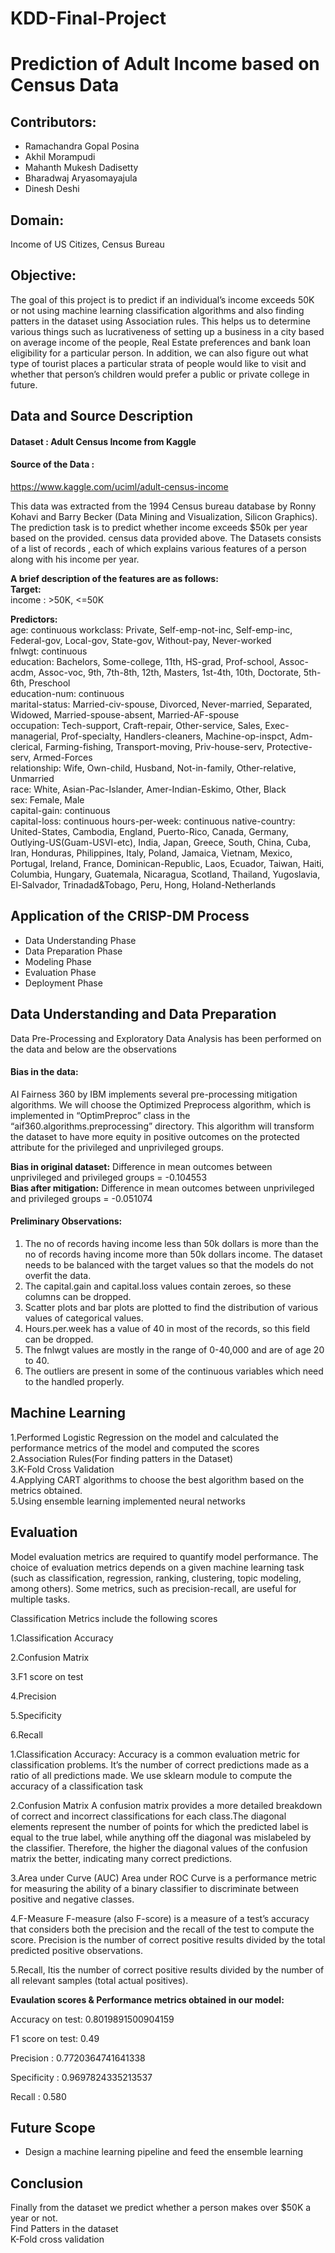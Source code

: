 # KDD-Final-Project

# Prediction of Adult Income based on Census Data

## Contributors:
- Ramachandra Gopal Posina
- Akhil Morampudi
- Mahanth Mukesh Dadisetty
- Bharadwaj Aryasomayajula
- Dinesh Deshi

## Domain:
Income of US Citizes, Census Bureau
  
## Objective:
The goal of this project is to predict if an individual’s income exceeds 50K or not using machine learning classification algorithms and also finding patters in the dataset using Association rules. This helps us to determine various things such as lucrativeness of setting up a business in a city based on average income of the people, Real Estate preferences and bank loan eligibility for a particular person. In addition, we can also figure out what type of tourist places a particular strata of people would like to visit and whether that person’s children would prefer a public or private college in future.

## Data and Source Description
#### Dataset : Adult Census Income from Kaggle
#### Source of the Data :  
https://www.kaggle.com/uciml/adult-census-income

This data was extracted from the 1994 Census bureau database by Ronny Kohavi and Barry Becker (Data Mining and Visualization, Silicon Graphics). The prediction task is to predict whether income exceeds $50k per year based on the provided. census data provided above. The Datasets consists of a list of records , each of which explains various features of a person along with his income per year. 

<b>A brief description of the features are as follows:</b>  
<b>Target:</b>  
income : >50K, <=50K  
  
<b>Predictors:</b>  
age: continuous
workclass: Private, Self-emp-not-inc, Self-emp-inc, Federal-gov, Local-gov, State-gov, Without-pay, Never-worked  
fnlwgt: continuous  
education: Bachelors, Some-college, 11th, HS-grad, Prof-school, Assoc-acdm, Assoc-voc, 9th, 7th-8th, 12th, Masters, 1st-4th, 10th, Doctorate, 5th-6th, Preschool  
education-num: continuous  
marital-status: Married-civ-spouse, Divorced, Never-married, Separated, Widowed, Married-spouse-absent, Married-AF-spouse  
occupation: Tech-support, Craft-repair, Other-service, Sales, Exec-managerial, Prof-specialty, Handlers-cleaners, Machine-op-inspct, Adm-clerical, Farming-fishing, Transport-moving, Priv-house-serv, Protective-serv, Armed-Forces  
relationship: Wife, Own-child, Husband, Not-in-family, Other-relative, Unmarried  
race: White, Asian-Pac-Islander, Amer-Indian-Eskimo, Other, Black  
sex: Female, Male  
capital-gain: continuous  
capital-loss: continuous
hours-per-week: continuous
native-country: United-States, Cambodia, England, Puerto-Rico, Canada, Germany, Outlying-US(Guam-USVI-etc), India, Japan, Greece, South, China, Cuba, Iran, Honduras, Philippines, Italy, Poland, Jamaica, Vietnam, Mexico, Portugal, Ireland, France, Dominican-Republic, Laos, Ecuador, Taiwan, Haiti, Columbia, Hungary, Guatemala, Nicaragua, Scotland, Thailand, Yugoslavia, El-Salvador, Trinadad&Tobago, Peru, Hong, Holand-Netherlands 
  
## Application of the CRISP-DM Process
   - Data Understanding Phase
   - Data Preparation Phase
   - Modeling Phase
   - Evaluation Phase
   - Deployment Phase

## Data Understanding and Data Preparation

Data Pre-Processing and Exploratory Data Analysis has been performed on the data and below are the observations


#### Bias in the data:
AI Fairness 360 by IBM implements several pre-processing mitigation algorithms. We will choose the Optimized Preprocess algorithm, which is implemented in “OptimPreproc” class in the “aif360.algorithms.preprocessing” directory. This algorithm will transform the dataset to have more equity in positive outcomes on the protected attribute for the privileged and unprivileged groups.

<b>Bias in original dataset:</b> Difference in mean outcomes between unprivileged and privileged groups = -0.104553  
<b>Bias after mitigation:</b> Difference in mean outcomes between unprivileged and privileged groups = -0.051074


#### Preliminary Observations:
1. The no of records having income less than 50k dollars is more than the no of records having income more than 50k dollars income. The dataset needs to be balanced with the    target values so that the models do not overfit the data.
2. The capital.gain and capital.loss values contain zeroes, so these columns can be dropped.  
3. Scatter plots and bar plots are plotted to find the distribution of various values of categorical values.  
4. Hours.per.week has a value of 40 in most of the records, so this field can be dropped.
5. The fnlwgt values are mostly in the range of 0-40,000 and are of age 20 to 40.
6. The outliers are present in some of the continuous variables which need to the handled properly.
    
    
## Machine Learning

  1.Performed Logistic Regression on the model and calculated the performance metrics of the model and computed the scores   
  2.Association Rules(For finding patters in the Dataset)  
  3.K-Fold Cross Validation  
  4.Applying CART algorithms to choose the best algorithm based on the metrics obtained.  
  5.Using ensemble learning implemented neural networks
    
## Evaluation

Model evaluation metrics are required to quantify model performance. The choice of evaluation metrics depends on a given machine learning task (such as classification, regression, ranking, clustering, topic modeling, among others). Some metrics, such as precision-recall, are useful for multiple tasks. 

Classification Metrics include the following scores

1.Classification Accuracy

2.Confusion Matrix

3.F1 score on test 

4.Precision

5.Specificity 

6.Recall 

1.Classification Accuracy:
Accuracy is a common evaluation metric for classification problems. It’s the number of correct predictions made as a ratio of all predictions made. We use sklearn module to compute the accuracy of a classification task

2.Confusion Matrix
A confusion matrix provides a more detailed breakdown of correct and incorrect classifications for each class.The diagonal elements represent the number of points for which the predicted label is equal to the true label, while anything off the diagonal was mislabeled by the classifier. Therefore, the higher the diagonal values of the confusion matrix the better, indicating many correct predictions.

3.Area under Curve (AUC)
Area under ROC Curve is a performance metric for measuring the ability of a binary classifier to discriminate between positive and negative classes.

4.F-Measure
F-measure (also F-score) is a measure of a test’s accuracy that considers both the precision and the recall of the test to compute the score. Precision is the number of correct positive results divided by the total predicted positive observations.

5.Recall, 
Itis the number of correct positive results divided by the number of all relevant samples (total actual positives).

<b>Evaulation scores & Performance metrics obtained in our model:</b>

Accuracy on test: 0.8019891500904159 

F1 score on test: 0.49

Precision : 0.7720364741641338 

Specificity : 0.9697824335213537 

Recall : 0.580

## Future Scope
- Design a machine learning pipeline and feed the ensemble learning

## Conclusion
Finally from the dataset we predict whether a person makes over $50K a year or not.  
Find Patters in the dataset  
K-Fold cross validation
